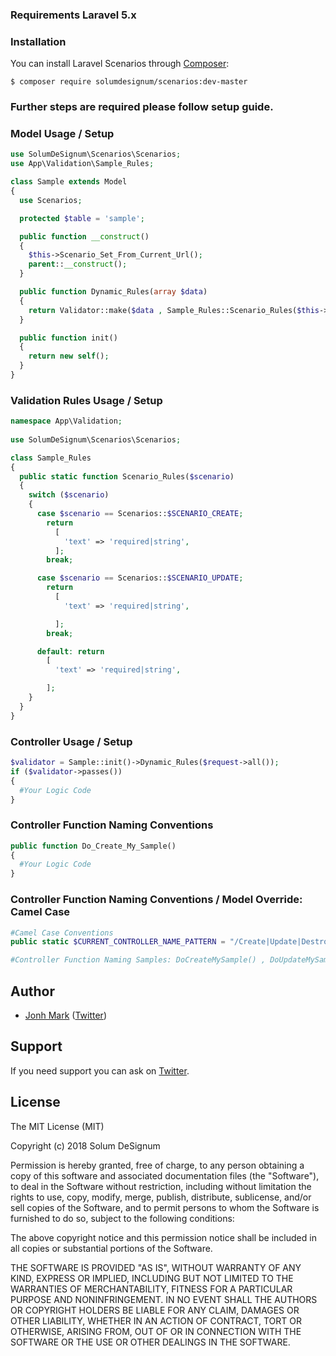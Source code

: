 ### Requirements Laravel 5.x

### Installation
You can install Laravel Scenarios through [Composer](https://getcomposer.org):

```shell
$ composer require solumdesignum/scenarios:dev-master
```

### Further steps are required please follow setup guide.

### Model Usage / Setup
```php
use SolumDeSignum\Scenarios\Scenarios;
use App\Validation\Sample_Rules;

class Sample extends Model
{
  use Scenarios;

  protected $table = 'sample';

  public function __construct()
  {
    $this->Scenario_Set_From_Current_Url();
    parent::__construct();
  }

  public function Dynamic_Rules(array $data)
  {
    return Validator::make($data , Sample_Rules::Scenario_Rules($this->Scenario));
  }

  public function init()
  {
    return new self();
  }
}
```


### Validation Rules Usage / Setup
```php
namespace App\Validation;
	
use SolumDeSignum\Scenarios\Scenarios;

class Sample_Rules
{
  public static function Scenario_Rules($scenario)
  {
    switch ($scenario)
    {
      case $scenario == Scenarios::$SCENARIO_CREATE;
        return
          [
            'text' => 'required|string',
          ];
        break;

      case $scenario == Scenarios::$SCENARIO_UPDATE;
        return
          [
            'text' => 'required|string',

          ];
        break;

      default: return
        [
          'text' => 'required|string',

        ];
    }
  }
}
```


### Controller Usage / Setup
```php
$validator = Sample::init()->Dynamic_Rules($request->all());
if ($validator->passes())
{
  #Your Logic Code
}
```


### Controller Function Naming Conventions
```php
public function Do_Create_My_Sample()
{
  #Your Logic Code
}
```


### Controller Function Naming Conventions / Model Override: Camel Case
```php
#Camel Case Conventions
public static $CURRENT_CONTROLLER_NAME_PATTERN = "/Create|Update|Destroy/m";

#Controller Function Naming Samples: DoCreateMySample() , DoUpdateMySample() , DoDestroyMySample()
```


Author
-------
- [Jonh Mark](http://solum-designum.com) ([Twitter](https://twitter.com/faksx))


Support
-------
If you need support you can ask on [Twitter](https://twitter.com/faksx).


License
-------
The MIT License (MIT)

Copyright (c) 2018 Solum DeSignum

Permission is hereby granted, free of charge, to any person obtaining a copy of this software and associated
documentation files (the "Software"), to deal in the Software without restriction, including without limitation the
rights to use, copy, modify, merge, publish, distribute, sublicense, and/or sell copies of the Software, and to permit
persons to whom the Software is furnished to do so, subject to the following conditions:

The above copyright notice and this permission notice shall be included in all copies or substantial portions of the
Software.

THE SOFTWARE IS PROVIDED "AS IS", WITHOUT WARRANTY OF ANY KIND, EXPRESS OR IMPLIED, INCLUDING BUT NOT LIMITED TO THE
WARRANTIES OF MERCHANTABILITY, FITNESS FOR A PARTICULAR PURPOSE AND NONINFRINGEMENT. IN NO EVENT SHALL THE AUTHORS OR
COPYRIGHT HOLDERS BE LIABLE FOR ANY CLAIM, DAMAGES OR OTHER LIABILITY, WHETHER IN AN ACTION OF CONTRACT, TORT OR
OTHERWISE, ARISING FROM, OUT OF OR IN CONNECTION WITH THE SOFTWARE OR THE USE OR OTHER DEALINGS IN THE SOFTWARE.
